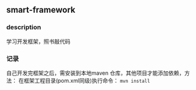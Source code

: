 ## smart-framework

### description

学习开发框架，照书敲代码

### 记录

自己开发完框架之后，需安装到本地maven 仓库，其他项目才能添加依赖，方法：
在框架工程目录(pom.xml同级)执行命令：
```mvn install```
